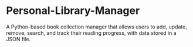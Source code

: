 # Personal-Library-Manager
A Python-based book collection manager that allows users to add, update, remove, search, and track their reading progress, with data stored in a JSON file.
